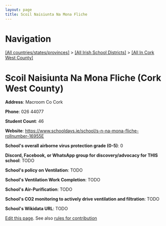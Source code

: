 ```yaml
---
layout: page
title: Scoil Naisiunta Na Mona Fliche
---
```

# Navigation

[[All countries/states/provinces]](../../..) > [[All Irish School Districts]](../..) > [[All In Cork West County]](..)

# Scoil Naisiunta Na Mona Fliche (Cork West County)

**Address**: Macroom Co Cork

**Phone**: 026 44077

**Student Count**: 46

**Website**: <https://www.schooldays.ie/school/s-n-na-mona-fliche-rollnumber-16955E>

**School's overall airborne virus protection grade (0-5)**: 0

**Discord, Facebook, or WhatsApp group for discovery/advocacy for THIS school**: TODO

**School's policy on Ventilation**: TODO

**School's Ventilation Work Completion**: TODO

**School's Air-Purification**: TODO

**School's CO2 monitoring to actively drive ventilation and filtration**: TODO

**School's Wikidata URL**: TODO


[Edit this page](https://github.com/ventilate-schools/Ireland/edit/main/./Cork_West_County/Scoil_Naisiunta_Na_Mona_Fliche.md). See also [rules for contribution](../../../contribution-rules/)